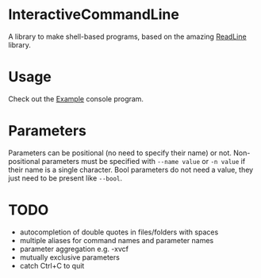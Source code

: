 # InteractiveCommandLine
A library to make shell-based programs, based on the amazing [ReadLine](https://github.com/tonerdo/readline) library.

# Usage
Check out the [Example](https://github.com/openbullet/InteractiveCommandLine/blob/master/Example/Program.cs) console program.

# Parameters
Parameters can be positional (no need to specify their name) or not.
Non-positional parameters must be specified with `--name value` or `-n value` if their name is a single character.
Bool parameters do not need a value, they just need to be present like `--bool`.

# TODO
- autocompletion of double quotes in files/folders with spaces
- multiple aliases for command names and parameter names
- parameter aggregation e.g. -xvcf
- mutually exclusive parameters
- catch Ctrl+C to quit
